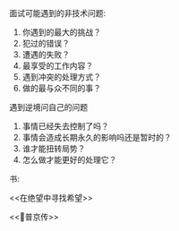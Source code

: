 面试可能遇到的非技术问题:

1. 你遇到的最大的挑战？
1. 犯过的错误？
1. 遭遇的失败？
1. 最享受的工作内容？
1. 遇到冲突的处理方式？
1. 做的最与众不同的事？

遇到逆境问自己的问题

1. 事情已经失去控制了吗？
1. 事情会造成长期永久的影响吗还是暂时的？
1. 谁才能扭转局势？
1. 怎么做才能更好的处理它？

书:

<<在绝望中寻找希望>>

<<普京传>>